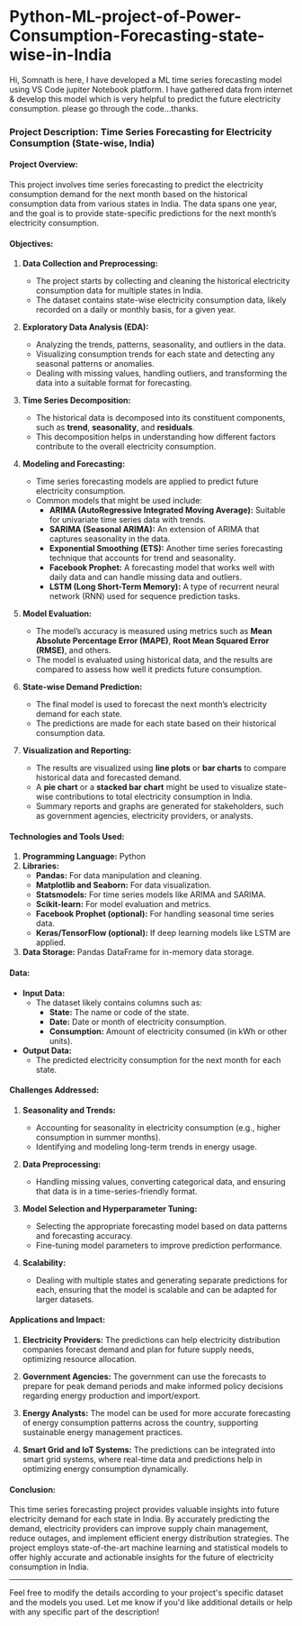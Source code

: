 # Python-ML-project-of-Power-Consumption-Forecasting-state-wise-in-India
Hi, Somnath is here, I have developed a ML time series forecasting model using VS Code jupiter Notebook platform. I have gathered data from internet &amp; develop this model which is very helpful to predict the future electricity consumption. please go through the code...thanks.


### **Project Description: Time Series Forecasting for Electricity Consumption (State-wise, India)**

#### **Project Overview:**
This project involves time series forecasting to predict the electricity consumption demand for the next month based on the historical consumption data from various states in India. The data spans one year, and the goal is to provide state-specific predictions for the next month’s electricity consumption.

#### **Objectives:**
1. **Data Collection and Preprocessing:** 
   - The project starts by collecting and cleaning the historical electricity consumption data for multiple states in India. 
   - The dataset contains state-wise electricity consumption data, likely recorded on a daily or monthly basis, for a given year.

2. **Exploratory Data Analysis (EDA):**
   - Analyzing the trends, patterns, seasonality, and outliers in the data.
   - Visualizing consumption trends for each state and detecting any seasonal patterns or anomalies.
   - Dealing with missing values, handling outliers, and transforming the data into a suitable format for forecasting.

3. **Time Series Decomposition:**
   - The historical data is decomposed into its constituent components, such as **trend**, **seasonality**, and **residuals**.
   - This decomposition helps in understanding how different factors contribute to the overall electricity consumption.

4. **Modeling and Forecasting:**
   - Time series forecasting models are applied to predict future electricity consumption. 
   - Common models that might be used include:
     - **ARIMA (AutoRegressive Integrated Moving Average):** Suitable for univariate time series data with trends.
     - **SARIMA (Seasonal ARIMA):** An extension of ARIMA that captures seasonality in the data.
     - **Exponential Smoothing (ETS):** Another time series forecasting technique that accounts for trend and seasonality.
     - **Facebook Prophet:** A forecasting model that works well with daily data and can handle missing data and outliers.
     - **LSTM (Long Short-Term Memory):** A type of recurrent neural network (RNN) used for sequence prediction tasks.

5. **Model Evaluation:**
   - The model’s accuracy is measured using metrics such as **Mean Absolute Percentage Error (MAPE)**, **Root Mean Squared Error (RMSE)**, and others.
   - The model is evaluated using historical data, and the results are compared to assess how well it predicts future consumption.

6. **State-wise Demand Prediction:**
   - The final model is used to forecast the next month’s electricity demand for each state.
   - The predictions are made for each state based on their historical consumption data.

7. **Visualization and Reporting:**
   - The results are visualized using **line plots** or **bar charts** to compare historical data and forecasted demand.
   - A **pie chart** or a **stacked bar chart** might be used to visualize state-wise contributions to total electricity consumption in India.
   - Summary reports and graphs are generated for stakeholders, such as government agencies, electricity providers, or analysts.

#### **Technologies and Tools Used:**
1. **Programming Language:** Python
2. **Libraries:**
   - **Pandas:** For data manipulation and cleaning.
   - **Matplotlib and Seaborn:** For data visualization.
   - **Statsmodels:** For time series models like ARIMA and SARIMA.
   - **Scikit-learn:** For model evaluation and metrics.
   - **Facebook Prophet (optional):** For handling seasonal time series data.
   - **Keras/TensorFlow (optional):** If deep learning models like LSTM are applied.
3. **Data Storage:** Pandas DataFrame for in-memory data storage.

#### **Data:**
- **Input Data:** 
   - The dataset likely contains columns such as:
     - **State:** The name or code of the state.
     - **Date:** Date or month of electricity consumption.
     - **Consumption:** Amount of electricity consumed (in kWh or other units).
- **Output Data:**
   - The predicted electricity consumption for the next month for each state.

#### **Challenges Addressed:**
1. **Seasonality and Trends:**
   - Accounting for seasonality in electricity consumption (e.g., higher consumption in summer months).
   - Identifying and modeling long-term trends in energy usage.
   
2. **Data Preprocessing:** 
   - Handling missing values, converting categorical data, and ensuring that data is in a time-series-friendly format.
   
3. **Model Selection and Hyperparameter Tuning:**
   - Selecting the appropriate forecasting model based on data patterns and forecasting accuracy.
   - Fine-tuning model parameters to improve prediction performance.

4. **Scalability:**
   - Dealing with multiple states and generating separate predictions for each, ensuring that the model is scalable and can be adapted for larger datasets.

#### **Applications and Impact:**
1. **Electricity Providers:** The predictions can help electricity distribution companies forecast demand and plan for future supply needs, optimizing resource allocation.
   
2. **Government Agencies:** The government can use the forecasts to prepare for peak demand periods and make informed policy decisions regarding energy production and import/export.

3. **Energy Analysts:** The model can be used for more accurate forecasting of energy consumption patterns across the country, supporting sustainable energy management practices.

4. **Smart Grid and IoT Systems:** The predictions can be integrated into smart grid systems, where real-time data and predictions help in optimizing energy consumption dynamically.

#### **Conclusion:**
This time series forecasting project provides valuable insights into future electricity demand for each state in India. By accurately predicting the demand, electricity providers can improve supply chain management, reduce outages, and implement efficient energy distribution strategies. The project employs state-of-the-art machine learning and statistical models to offer highly accurate and actionable insights for the future of electricity consumption in India.

--- 

Feel free to modify the details according to your project's specific dataset and the models you used. Let me know if you'd like additional details or help with any specific part of the description!
